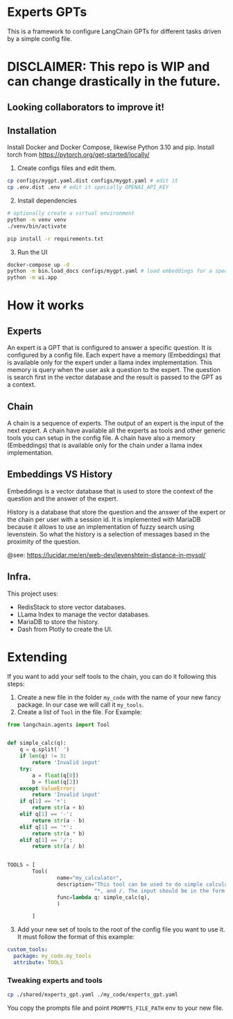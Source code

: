 # Experts GPTs

This is a framework to configure LangChain GPTs for different tasks driven by a simple config file.

# DISCLAIMER: This repo is WIP and can change drastically in the future.

## Looking collaborators to improve it!

## Installation

Install Docker and Docker Compose, likewise Python 3.10 and pip.
Install torch from https://pytorch.org/get-started/locally/

1. Create configs files and edit them.

```bash
cp configs/mygpt.yaml.dist configs/mygpt.yaml # edit it
cp .env.dist .env # edit it specially OPENAI_API_KEY
```

2. Install dependencies

```bash
# optionally create a virtual environment
python -m venv venv
./venv/bin/activate

pip install -r requirements.txt
```

3. Run the UI

```bash
docker-compose up -d
python -m bin.load_docs configs/mygpt.yaml # load embeddings for a specific config
python -m ui.app
```

# How it works

## Experts

An expert is a GPT that is configured to answer a specific question. It is configured by a config file.
Each expert have a memory (Embeddings) that is available only for the expert under a llama index implementation.
This memory is query when the user ask a question to the expert.
The question is search first in the vector database and the result is passed to the GPT as a context.

## Chain

A chain is a sequence of experts. The output of an expert is the input of the next expert.
A chain have available all the experts as tools and other generic tools you can setup in the config file.
A chain have also a memory (Embeddings) that is available only for the chain under a llama index implementation.

## Embeddings VS History

Embeddings is a vector database that is used to store the context of the question and the answer of the expert.

History is a database that store the question and the answer of the expert or the chain per user with a session id.
It is implemented with MariaDB because it allows to use an implementation of fuzzy search using levenstein.
So what the history is a selection of messages based in the proximity of the question.

@see: https://lucidar.me/en/web-dev/levenshtein-distance-in-mysql/

## Infra.

This project uses:

- RedisStack to store vector databases.
- LLama Index to manage the vector databases.
- MariaDB to store the history.
- Dash from Plotly to create the UI.

# Extending

If you want to add your self tools to the chain, you can do it following this steps:

1. Create a new file in the folder `my_code` with the name of your new fancy package. In our case we will call it `my_tools`.
2. Create a list of `Tool` in the file. For Example:

```python
from langchain.agents import Tool


def simple_calc(q):
    q = q.split(' ')
    if len(q) != 3:
        return 'Invalid input'
    try:
        a = float(q[0])
        b = float(q[2])
    except ValueError:
        return 'Invalid input'
    if q[1] == '+':
        return str(a + b)
    elif q[1] == '-':
        return str(a - b)
    elif q[1] == '*':
        return str(a * b)
    elif q[1] == '/':
        return str(a / b)


TOOLS = [
        Tool(
                name="my_calculator",
                description="This tool can be used to do simple calculations. The only supported operations are +, -, "
                            "*, and /. The input should be in the form of 'a + b', where a and b are numbers.",
                func=lambda q: simple_calc(q),
                )

        ]

```

3. Add your new set of tools to the root of the config file you want to use it. It must follow the format of this example:

```yaml
custom_tools:
  package: my_code.my_tools
  attribute: TOOLS
```

### Tweaking experts and tools

```bash
cp ./shared/experts_gpt.yaml ./my_code/experts_gpt.yaml
```

You copy the prompts file and point `PROMPTS_FILE_PATH` env to your new file.
